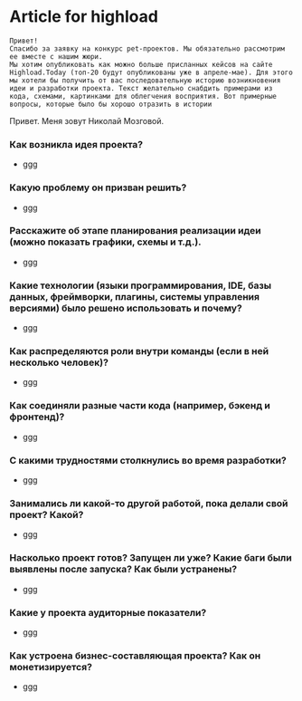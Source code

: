 # Article for highload
```
Привет!
Спасибо за заявку на конкурс pet-проектов. Мы обязательно рассмотрим ее вместе с нашим жюри.
Мы хотим опубликовать как можно больше присланных кейсов на сайте Highload.Today (топ-20 будут опубликованы уже в апреле-мае). Для этого мы хотели бы получить от вас последовательную историю возникновения идеи и разработки проекта. Текст желательно снабдить примерами из кода, схемами, картинками для облегчения восприятия. Вот примерные вопросы, которые было бы хорошо отразить в истории
```
Привет. Меня зовут Николай Мозговой.

### Как возникла идея проекта?
- ggg
### Какую проблему он призван решить?
- ggg
### Расскажите об этапе планирования реализации идеи (можно показать графики, схемы и т.д.).
- ggg
### Какие технологии (языки программирования, IDE, базы данных, фреймворки, плагины, системы управления версиями) было решено использовать и почему?
- ggg
### Как распределяются роли внутри команды (если в ней несколько человек)?
- ggg
### Как соединяли разные части кода (например, бэкенд и фронтенд)?
- ggg
### С какими трудностями столкнулись во время разработки?
- ggg
### Занимались ли какой-то другой работой, пока делали свой проект? Какой?
- ggg
### Насколько проект готов? Запущен ли уже? Какие баги были выявлены после запуска? Как были устранены?
- ggg
### Какие у проекта аудиторные показатели?
- ggg
### Как устроена бизнес-составляющая проекта? Как он монетизируется?
- ggg